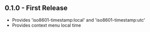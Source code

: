 ## 0.1.0 - First Release
* Provides 'iso8601-timestamp:local' and 'iso8601-timestamp:utc'
* Provides context menu local time
